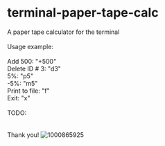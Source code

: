 # terminal-paper-tape-calc
A paper tape calculator for the terminal
<br>
<br>
Usage example:
<br>
<br>
Add 500: "+500"<br>
Delete ID # 3: "d3"<br>
5%: "p5"<br>
-5%: "m5"<br>
Print to file: "f"<br>
Exit: "x"
<br>
<br>
TODO:
<br>
<br>
<br>
Thank you!
![1000865925](https://github.com/user-attachments/assets/2b766f65-506e-4231-8c3d-812591fbcc13)
